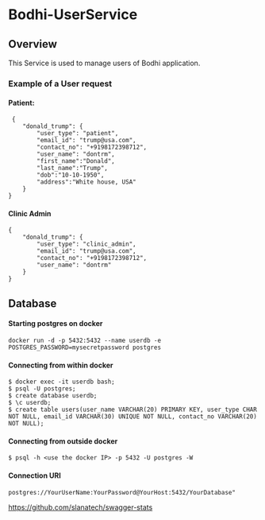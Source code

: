 # Bodhi-UserService
## Overview
This Service is used to manage users of Bodhi application.

### Example of a User request
#### Patient:
```
 {
    "donald_trump": {
        "user_type": "patient",
        "email_id": "trump@usa.com",
        "contact_no": "+9198172398712",
        "user_name": "dontrm",
        "first_name":"Donald",
        "last_name":"Trump",
        "dob":"10-10-1950",
        "address":"White house, USA"
    }
}
```

#### Clinic Admin
```
{
    "donald_trump": {
        "user_type": "clinic_admin",
        "email_id": "trump@usa.com",
        "contact_no": "+9198172398712",
        "user_name": "dontrm"
    }
}
```

## Database

#### Starting postgres on docker 
``` docker run -d -p 5432:5432 --name userdb -e POSTGRES_PASSWORD=mysecretpassword postgres ```

#### Connecting from within docker 
``` 
$ docker exec -it userdb bash;
$ psql -U postgres;
$ create database userdb;
$ \c userdb;
$ create table users(user_name VARCHAR(20) PRIMARY KEY, user_type CHAR NOT NULL, email_id VARCHAR(30) UNIQUE NOT NULL, contact_no VARCHAR(20) NOT NULL); 
```

#### Connecting from outside docker

```
$ psql -h <use the docker IP> -p 5432 -U postgres -W  
```
#### Connection URl

```
postgres://YourUserName:YourPassword@YourHost:5432/YourDatabase"
```


https://github.com/slanatech/swagger-stats